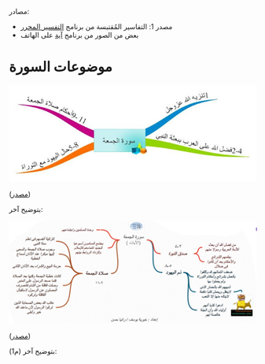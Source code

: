 
مصادر: 
* مصدر 1: التفاسير المُقتبسة من برنامج [التفسير المحرر](https://play.google.com/store/apps/details?id=net.dorar.tafseer&hl=en&gl=US)
* بعض من الصور من برنامج [آية](https://play.google.com/store/apps/details?id=com.ayah&hl=en&gl=US) على الهاتف

# موضوعات السورة

![](Attachments%20-%2062.%20Surah%20Al-Jumu'ah%20(الجمعة)/Pasted%20image%2020240316043130.png)

([مصدر](https://www.quran-elkariim.com/2017/05/blog-post_19.html))

بتوضيح آخر:

![](Attachments%20-%2062.%20Surah%20Al-Jumu'ah%20(الجمعة)/Pasted%20image%2020240316043200.png)

([مصدر](https://www.youtube.com/watch?app=desktop&v=Otc_LIBJmSA))

بتوضيح آخر (م1):

